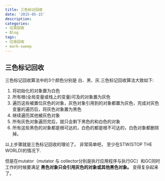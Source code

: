 ```yaml
---
title: 三色标记回收
date: '2015-05-15'
description:
categories:
- 垃圾回收
- Blog
tags:
- 垃圾回收
- mark-sweep
---
```



三色标记回收
----------------

三色标记回收算法中的3个颜色分别是 白、黑、灰.三色标记回收算法大致如下:

1. 将初始化的对象置为白色
2. 所有根(全局变量或栈上的变量)可及的对象置为灰色
3. 遍历这些被置位灰色的对象，灰色对象引用到的对象都置为灰色，完成对灰色变量的遍历后，将灰色对象置为黑色
4. 继续遍历其他被灰色对象
5. 所有灰色对象遍历完后，就只会剩下黑色的和白色的对象
6. 所有这些黑色的对象都是根可达的，白色的都是根不可达的，白色对象都删除掉。

以上步骤就是三色标记回收的理论了。 非常简单吧， 至少在STW(STOP THE WORLD)的情况下. 

但是在mutator（mutator 与 collector分别是执行应用程序与执行GC）和GC同时工作的时候要满足 **黑色对象只会引用灰色的对象或其他黑色对象。** 变得复杂起来了。


